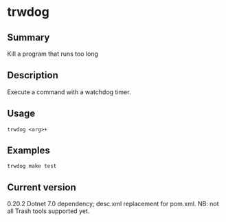 # trwdog

## Summary

Kill a program that runs too long

## Description

Execute a command with a watchdog timer.

## Usage

    trwdog <arg>+

## Examples

    trwdog make test

## Current version

0.20.2 Dotnet 7.0 dependency; desc.xml replacement for pom.xml. NB: not all Trash tools supported yet.
